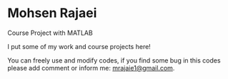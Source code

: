 # Mohsen Rajaei
Course Project with MATLAB

I put some of my work and course projects here!

You can freely use and modify codes, if you find some bug in this codes please add comment or inform me: mrajaie1@gmail.com.
